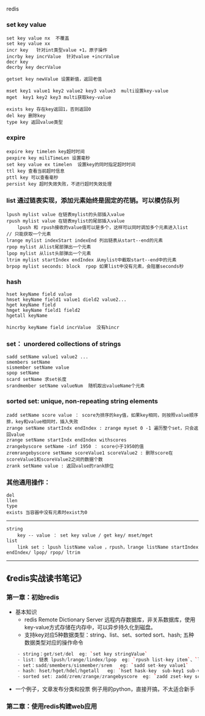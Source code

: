 redis
### set key value
	set key value nx  不覆盖
	set key value xx  
	incr key   针对int类型value +1，原子操作
	incrby key incrValue  针对value +incrValue
	decr key
	decrby key decrValue
	
	getset key newValue 设置新值，返回老值
	
	mset key1 value1 key2 value2 key3 value3  multi设置key-value
	mget  key1 key2 key3 multi获取key-value
	
	exists key 存在key返回1，否则返回0
	del key 删除key
	type key 返回value类型
	
### expire
	expire key timelen key超时时间 
	pexpire key miliTimeLen 设置毫秒
	set key value ex timelen  设置key的同时指定超时时间
	ttl key 查看当前超时信息
	pttl key 可以查看毫秒
	persist key 超时失效失败，不进行超时失效处理

### list 通过链表实现，添加元素始终是固定的花销。可以模仿队列
	lpush mylist value 在链表mylist的头部插入value
	rpush mylist value 在链表mylist的尾部插入value
		lpush 和 rpush接收的value值可以是多个，这样可以同时调加多个元素进入list
	// 只能获取一个元素
	lrange mylist indexStart indexEnd 列出链表从start--end的元素
	rpop mylist 从list尾部弹出一个元素 
	lpop mylist 从list头部弹出一个元素
	ltrim mylist startIndex endIndex 从mylist中截取start--end中的元素
	brpop mylist seconds: block  rpop 如果list中没有元素，会阻塞seconds秒
	
### hash
	hset keyName field value
	hmset keyName field1 value1 dield2 value2...
	hget keyName field 
	hmget keyName field1 field2 
	hgetall keyName 

	hincrby keyName field incrValue  没有hincr
	
### set： unordered collections of strings
	sadd setName value1 value2 ...
	smembers setName 
	sismember setName value 
	spop setName 
	scard setName 求set长度
	srandmember setName valueNum  随机取出valueName个元素
		
### sorted set: unique, non-repeating string elements
	zadd setName score value ： score为排序的key值，如果key相同，则按照value顺序排，key和value相同时，插入失败
	zrange setName startIndx endIndex : zrange myset 0 -1 遍历整个set，只会返回value
	zrange setName startIndx endIndex withscores
	zrangebyscore setName -inf 1950 ： score小于1950的值
	zremrangebyscore setName scoreValue1 scoreValue2 : 删除score在scoreValue1和scoreValue2之间的数据个数
	zrank setName value : 返回value的rank排位
		

### 其他通用操作：
	del 
	llen
	type
	exists 当容器中没有元素时exist为0

	
	
	
---
	string 
		key -- value ： set key value / get key/ mset/mget
	list
		link set : lpush listName value ，rpush，lrange listName startIndex endIndex/ lpop/ rpop/ ltrim
	
	
---
## 《redis实战读书笔记》

### 第一章：初始redis
- 基本知识
    - redis Remote Dictionary Server 远程内存数据库，非关系数据库，使用key-value方式存储在内存中，可以异步持久化到磁盘。
    - 支持key对应5种数据类型：string、list、set、sorted sort、hash; 五种数据类型对应的操作命令
```cpp    	
	- string：get/set/del  eg: `set key stringValue`
	- list: 链表 lpush/lrange/lindex/lpop  eg: `rpush list-key item`、`lrange list-key 0 -1 `
	- set：sadd/smembers/sismember/srem   eg: `sadd set-key value1`
	- hash: hset/hget/hdel/hgetall   eg: `hset hask-key  sub-key1 sub-value1`、 `hget hash-key sub-key1`
	- sorted set: zadd/zrem/zrange/zrangebyscore  eg: `zadd zset-key scoreValue value1`、`zrange zset-key startIndex endIndex withscores`、`zrangebyscore zset-key scoreStart scoreEnd withscores`
```
- 一个例子，文章发布分类和投票
    例子用的python，直接开搞，不太适合新手
   
### 第二章：使用redis构建web应用

	
	  
    	



	

